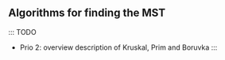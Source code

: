 
## Algorithms for finding the MST

::: TODO
- Prio 2: overview description of Kruskal, Prim and Boruvka
:::

